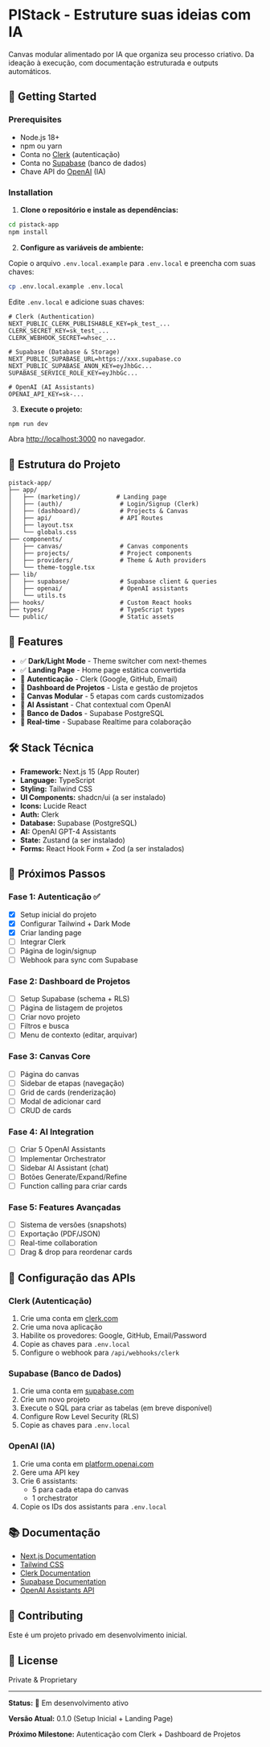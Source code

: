 # PIStack - Estruture suas ideias com IA

Canvas modular alimentado por IA que organiza seu processo criativo. Da ideação à execução, com documentação estruturada e outputs automáticos.

## 🚀 Getting Started

### Prerequisites

- Node.js 18+
- npm ou yarn
- Conta no [Clerk](https://clerk.com) (autenticação)
- Conta no [Supabase](https://supabase.com) (banco de dados)
- Chave API do [OpenAI](https://platform.openai.com) (IA)

### Installation

1. **Clone o repositório e instale as dependências:**

```bash
cd pistack-app
npm install
```

2. **Configure as variáveis de ambiente:**

Copie o arquivo `.env.local.example` para `.env.local` e preencha com suas chaves:

```bash
cp .env.local.example .env.local
```

Edite `.env.local` e adicione suas chaves:

```env
# Clerk (Authentication)
NEXT_PUBLIC_CLERK_PUBLISHABLE_KEY=pk_test_...
CLERK_SECRET_KEY=sk_test_...
CLERK_WEBHOOK_SECRET=whsec_...

# Supabase (Database & Storage)
NEXT_PUBLIC_SUPABASE_URL=https://xxx.supabase.co
NEXT_PUBLIC_SUPABASE_ANON_KEY=eyJhbGc...
SUPABASE_SERVICE_ROLE_KEY=eyJhbGc...

# OpenAI (AI Assistants)
OPENAI_API_KEY=sk-...
```

3. **Execute o projeto:**

```bash
npm run dev
```

Abra [http://localhost:3000](http://localhost:3000) no navegador.

## 📁 Estrutura do Projeto

```
pistack-app/
├── app/
│   ├── (marketing)/          # Landing page
│   ├── (auth)/                # Login/Signup (Clerk)
│   ├── (dashboard)/           # Projects & Canvas
│   ├── api/                   # API Routes
│   ├── layout.tsx
│   └── globals.css
├── components/
│   ├── canvas/                # Canvas components
│   ├── projects/              # Project components
│   ├── providers/             # Theme & Auth providers
│   └── theme-toggle.tsx
├── lib/
│   ├── supabase/              # Supabase client & queries
│   ├── openai/                # OpenAI assistants
│   └── utils.ts
├── hooks/                     # Custom React hooks
├── types/                     # TypeScript types
└── public/                    # Static assets
```

## 🎨 Features

- ✅ **Dark/Light Mode** - Theme switcher com next-themes
- ✅ **Landing Page** - Home page estática convertida
- 🔄 **Autenticação** - Clerk (Google, GitHub, Email)
- 🔄 **Dashboard de Projetos** - Lista e gestão de projetos
- 🔄 **Canvas Modular** - 5 etapas com cards customizados
- 🔄 **AI Assistant** - Chat contextual com OpenAI
- 🔄 **Banco de Dados** - Supabase PostgreSQL
- 🔄 **Real-time** - Supabase Realtime para colaboração

## 🛠️ Stack Técnica

- **Framework:** Next.js 15 (App Router)
- **Language:** TypeScript
- **Styling:** Tailwind CSS
- **UI Components:** shadcn/ui (a ser instalado)
- **Icons:** Lucide React
- **Auth:** Clerk
- **Database:** Supabase (PostgreSQL)
- **AI:** OpenAI GPT-4 Assistants
- **State:** Zustand (a ser instalado)
- **Forms:** React Hook Form + Zod (a ser instalados)

## 📝 Próximos Passos

### Fase 1: Autenticação ✅
- [x] Setup inicial do projeto
- [x] Configurar Tailwind + Dark Mode
- [x] Criar landing page
- [ ] Integrar Clerk
- [ ] Página de login/signup
- [ ] Webhook para sync com Supabase

### Fase 2: Dashboard de Projetos
- [ ] Setup Supabase (schema + RLS)
- [ ] Página de listagem de projetos
- [ ] Criar novo projeto
- [ ] Filtros e busca
- [ ] Menu de contexto (editar, arquivar)

### Fase 3: Canvas Core
- [ ] Página do canvas
- [ ] Sidebar de etapas (navegação)
- [ ] Grid de cards (renderização)
- [ ] Modal de adicionar card
- [ ] CRUD de cards

### Fase 4: AI Integration
- [ ] Criar 5 OpenAI Assistants
- [ ] Implementar Orchestrator
- [ ] Sidebar AI Assistant (chat)
- [ ] Botões Generate/Expand/Refine
- [ ] Function calling para criar cards

### Fase 5: Features Avançadas
- [ ] Sistema de versões (snapshots)
- [ ] Exportação (PDF/JSON)
- [ ] Real-time collaboration
- [ ] Drag & drop para reordenar cards

## 🔑 Configuração das APIs

### Clerk (Autenticação)

1. Crie uma conta em [clerk.com](https://clerk.com)
2. Crie uma nova aplicação
3. Habilite os provedores: Google, GitHub, Email/Password
4. Copie as chaves para `.env.local`
5. Configure o webhook para `/api/webhooks/clerk`

### Supabase (Banco de Dados)

1. Crie uma conta em [supabase.com](https://supabase.com)
2. Crie um novo projeto
3. Execute o SQL para criar as tabelas (em breve disponível)
4. Configure Row Level Security (RLS)
5. Copie as chaves para `.env.local`

### OpenAI (IA)

1. Crie uma conta em [platform.openai.com](https://platform.openai.com)
2. Gere uma API key
3. Crie 6 assistants:
   - 5 para cada etapa do canvas
   - 1 orchestrator
4. Copie os IDs dos assistants para `.env.local`

## 📚 Documentação

- [Next.js Documentation](https://nextjs.org/docs)
- [Tailwind CSS](https://tailwindcss.com/docs)
- [Clerk Documentation](https://clerk.com/docs)
- [Supabase Documentation](https://supabase.com/docs)
- [OpenAI Assistants API](https://platform.openai.com/docs/assistants)

## 🤝 Contributing

Este é um projeto privado em desenvolvimento inicial.

## 📄 License

Private & Proprietary

---

**Status:** 🚧 Em desenvolvimento ativo

**Versão Atual:** 0.1.0 (Setup Inicial + Landing Page)

**Próximo Milestone:** Autenticação com Clerk + Dashboard de Projetos
